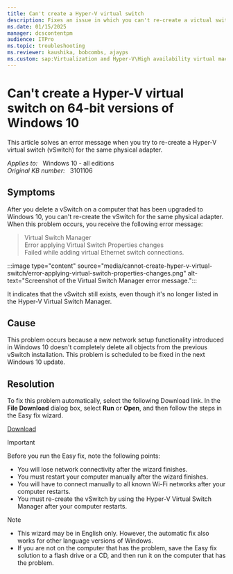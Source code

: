 ```yaml
---
title: Can't create a Hyper-V virtual switch
description: Fixes an issue in which you can't re-create a victual switch for Hyper-V on an upgraded 64-bit Windows-10-based computer.
ms.date: 01/15/2025
manager: dcscontentpm
audience: ITPro
ms.topic: troubleshooting
ms.reviewer: kaushika, bobcombs, ajayps
ms.custom: sap:Virtualization and Hyper-V\High availability virtual machines, csstroubleshoot
---
```

# Can't create a Hyper-V virtual switch on 64-bit versions of Windows 10

This article solves an error message when you try to re-create a Hyper-V virtual switch (vSwitch) for the same physical adapter.

_Applies to:_ &nbsp; Windows 10 - all editions  
_Original KB number:_ &nbsp; 3101106

## Symptoms

After you delete a vSwitch on a computer that has been upgraded to Windows 10, you can't re-create the vSwitch for the same physical adapter. When this problem occurs, you receive the following error message:

> Virtual Switch Manager  
Error applying Virtual Switch Properties changes  
Failed while adding virtual Ethernet switch connections.

:::image type="content" source="media/cannot-create-hyper-v-virtual-switch/error-applying-virtual-switch-properties-changes.png" alt-text="Screenshot of the Virtual Switch Manager error message.":::

It indicates that the vSwitch still exists, even though it's no longer listed in the Hyper-V Virtual Switch Manager.

## Cause

This problem occurs because a new network setup functionality introduced in Windows 10 doesn't completely delete all objects from the previous vSwitch installation. This problem is scheduled to be fixed in the next Windows 10 update.

## Resolution

To fix this problem automatically, select the following Download link. In the **File Download** dialog box, select **Run** or **Open**, and then follow the steps in the Easy fix wizard.

[Download](https://aka.ms/easyfix20159)

> [!IMPORTANT]
> Before you run the Easy fix, note the following points:
>
> - You will lose network connectivity after the wizard finishes.
> - You must restart your computer manually after the wizard finishes.
> - You will have to connect manually to all known Wi-Fi networks after your computer restarts.
> - You must re-create the vSwitch by using the Hyper-V Virtual Switch Manager after your computer restarts.

> [!NOTE]
>
> - This wizard may be in English only. However, the automatic fix also works for other language versions of Windows.
> - If you are not on the computer that has the problem, save the Easy fix solution to a flash drive or a CD, and then run it on the computer that has the problem.
